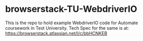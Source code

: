 # browserstack-TU-WebdriverIO
This is the repo to hold example WebdriverIO code for Automate coursework in Test University. Tech Spec for the same is at: https://browserstack.atlassian.net/l/c/bbHCNKEB
